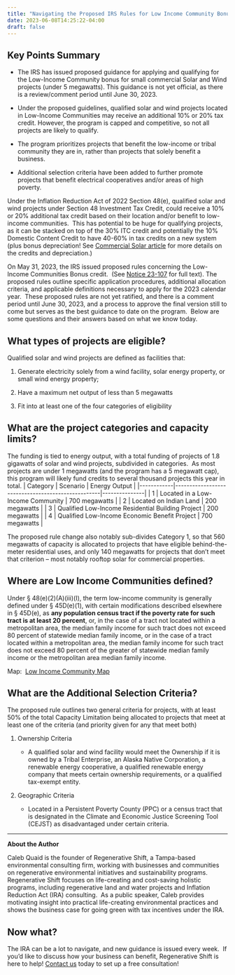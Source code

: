 ```yaml
---
title: "Navigating the Proposed IRS Rules for Low Income Community Bonus"
date: 2023-06-08T14:25:22-04:00
draft: false
---
```


## Key Points Summary

- The IRS has issued proposed guidance for applying and qualifying for the Low-Income Community bonus for small commercial Solar and Wind projects (under 5 megawatts). This guidance is not yet official, as there is a review/comment period until June 30, 2023.

- Under the proposed guidelines, qualified solar and wind projects located in Low-Income Communities may receive an additional 10% or 20% tax credit. However, the program is capped and competitive, so not all projects are likely to qualify.

- The program prioritizes projects that benefit the low-income or tribal community they are in, rather than projects that solely benefit a business.

- Additional selection criteria have been added to further promote projects that benefit electrical cooperatives and/or areas of high poverty.

Under the Inflation Reduction Act of 2022 Section 48(e), qualified solar and wind projects under Section 48 Investment Tax Credit, could receive a 10% or 20% additional tax credit based on their location and/or benefit to low-income communities.  This has potential to be huge for qualifying projects, as it can be stacked on top of the 30% ITC credit and potentially the 10% Domestic Content Credit to have 40-60% in tax credits on a new system (plus bonus depreciation! See [Commercial Solar article](/posts/ira-and-solar) for more details on the credits and depreciation.) 

On May 31, 2023, the IRS issued proposed rules concerning the Low-Income Communities Bonus credit.  (See [Notice 23-107](https://www.federalregister.gov/documents/2023/06/01/2023-11718/additional-guidance-on-low-income-communities-bonus-credit-program) for full text). The proposed rules outline specific application procedures, additional allocation criteria, and applicable definitions necessary to apply for the 2023 calendar year.  These proposed rules are not yet ratified, and there is a comment period until June 30, 2023, and a process to approve the final version still to come but serves as the best guidance to date on the program.  Below are some questions and their answers based on what we know today.

##  What types of projects are eligible?

Qualified solar and wind projects are defined as facilities that:

1. Generate electricity solely from a wind facility, solar energy property, or small wind energy property;

2. Have a maximum net output of less than 5 megawatts

3. Fit into at least one of the four categories of eligibility

## What are the project categories and capacity limits?

The funding is tied to energy output, with a total funding of projects of 1.8 gigawatts of solar and wind projects, subdivided in categories.  As most projects are under 1 megawatts (and the program has a 5 megawatt cap), this program will likely fund credits to several thousand projects this year in total.
| Category   | Scenario                                          | Energy Output |
|------------|---------------------------------------------------|---------------|
|          1 | Located in a Low-Income Community                 | 700 megawatts |
|          2 | Located on Indian Land                            | 200 megawatts |
|          3 | Qualified Low-Income Residential Building Project | 200 megawatts |
|          4 | Qualified Low-Income Economic Benefit Project     | 700 megawatts |


The proposed rule change also notably sub-divides Category 1, so that 560 megawatts of capacity is allocated to projects that have eligible behind-the-meter residential uses, and only 140 megawatts for projects that don’t meet that criterion – most notably rooftop solar for commercial properties.

## Where are Low Income Communities defined?

Under § 48(e)(2)(A)(iii)(I), the term low-income community is generally defined under § 45D(e)(1), with certain modifications described elsewhere in § 45D(e), as **any population census tract if the poverty rate for such tract is at least 20 percent**, or, in the case of a tract not located within a metropolitan area, the median family income for such tract does not exceed 80 percent of statewide median family income, or in the case of a tract located within a metropolitan area, the median family income for such tract does not exceed 80 percent of the greater of statewide median family income or the metropolitan area median family income.

Map:  [Low Income Community Map](https://mtgis-portal.geo.census.gov/arcgis/apps/webappviewer/index.html?id=31e10881bd1040b7b0ae685559917509)

## What are the Additional Selection Criteria?

The proposed rule outlines two general criteria for projects, with at least 50% of the total Capacity Limitation being allocated to projects that meet at least one of the criteria (and priority given for any that meet both)

1. Ownership Criteria
	- A qualified solar and wind facility would meet the Ownership if it is owned by a Tribal Enterprise, an Alaska Native Corporation, a renewable energy cooperative, a qualified renewable energy company that meets certain ownership requirements, or a qualified tax-exempt entity.

2. Geographic Criteria
	- Located in a Persistent Poverty County (PPC) or a census tract that is designated in the Climate and Economic Justice Screening Tool (CEJST) as disadvantaged under certain criteria. 

---

**About the Author**

Caleb Quaid is the founder of Regenerative Shift, a Tampa-based environmental consulting firm, working with businesses and communities on regenerative environmental initiatives and sustainability programs.  Regenerative Shift focuses on life-creating and cost-saving holistic programs, including regenerative land and water projects and Inflation Reduction Act (IRA) consulting.  As a public speaker, Caleb provides motivating insight into practical life-creating environmental practices and shows the business case for going green with tax incentives under the IRA.

## Now what?

The IRA can be a lot to navigate, and new guidance is issued every week.  If you’d like to discuss how your business can benefit, Regenerative Shift is here to help! [Contact us](/contact/) today to set up a free consultation!